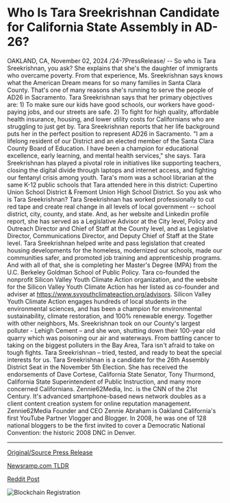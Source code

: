 # Who Is Tara Sreekrishnan Candidate for California State Assembly in AD-26?

OAKLAND, CA, November 02, 2024 /24-7PressRelease/ -- So who is Tara Sreekrishnan, you ask? She explains that she's the daughter of immigrants who overcame poverty. From that experience, Ms. Sreekrishnan says knows what the American Dream means for so many families in Santa Clara County. That's one of many reasons she's running to serve the people of AD26 in Sacramento.   Tara Sreekrishnan says that her primary objectives are:  1) To make sure our kids have good schools, our workers have good-paying jobs, and our streets are safe.   2) To fight for high quality, affordable health insurance, housing, and lower utility costs for Californians who are struggling to just get by.  Tara Sreekrishnan reports that her life background puts her in the perfect position to represent AD26 in Sacramento. "I am a lifelong resident of our District and an elected member of the Santa Clara County Board of Education. I have been a champion for educational excellence, early learning, and mental health services," she says.   Tara Sreekrishnan has played a pivotal role in initiatives like supporting teachers, closing the digital divide through laptops and internet access, and fighting our fentanyl crisis among youth.   Tara's mom was a school librarian at the same K-12 public schools that Tara attended here in this district: Cupertino Union School District & Fremont Union High School District.   So you ask who is Tara Sreekrishnan? Tara Sreekrishnan has worked professionally to cut red tape and create real change in all levels of local government -- school district, city, county, and state. And, as her website and Linkedin profile report, she has served as a Legislative Advisor at the City level, Policy and Outreach Director and Chief of Staff at the County level, and as Legislative Director, Communications Director, and Deputy Chief of Staff at the State level.   Tara Sreekrishnan helped write and pass legislation that created housing developments for the homeless, modernized our schools, made our communities safer, and promoted job training and apprenticeship programs. And with all of that, she is completing her Master's Degree (MPA) from the U.C. Berkeley Goldman School of Public Policy.  Tara co-founded the nonprofit Silicon Valley Youth Climate Action organization, and the website for the Silicon Valley Youth Climate Action has her listed as co-founder and adviser at https://www.svyouthclimateaction.org/advisors. Silicon Valley Youth Climate Action engages hundreds of local students in the environmental sciences, and has been a champion for environmental sustainability, climate restoration, and 100% renewable energy. Together with other neighbors, Ms. Sreekrishnan took on our County's largest polluter - Lehigh Cement – and she won, shutting down their 100-year old quarry which was poisoning our air and waterways.  From battling cancer to taking on the biggest polluters in the Bay Area, Tara isn't afraid to take on tough fights. Tara Sreekrishnan – tried, tested, and ready to beat the special interests for us.  Tara Sreekrishnan is a candidate for the 26th Assembly District Seat in the November 5th Election. She has received the endorsements of Dave Cortese, California State Senator, Tony Thurmond, California State Superintendent of Public Instruction, and many more concerned Californians.  Zennie62Media, Inc. is the CNN of the 21st Century. It's advanced smartphone-based news network doubles as a client content creation system for online reputation management. Zennie62Media Founder and CEO Zennie Abraham is Oakland California's first YouTube Partner Vlogger and Blogger. In 2008, he was one of 128 national bloggers to be the first invited to cover a Democratic National Convention: the historic 2008 DNC in Denver. 

---

[Original/Source Press Release](https://www.24-7pressrelease.com/press-release/515852/who-is-tara-sreekrishnan-candidate-for-california-state-assembly-in-ad-26)
                    

[Newsramp.com TLDR](https://newsramp.com/curated-news/tara-sreekrishnan-the-candidate-for-positive-change-in-ad26/3e5cb675cbf25257a2050f377b08d01c) 

 



[Reddit Post](https://www.reddit.com/r/Energy_Climate_News/comments/1ghz58t/tara_sreekrishnan_the_candidate_for_positive/) 



![Blockchain Registration](https://cdn.newsramp.app/24-7PressRelease/qrcode/2411/2/each3IXd.webp)